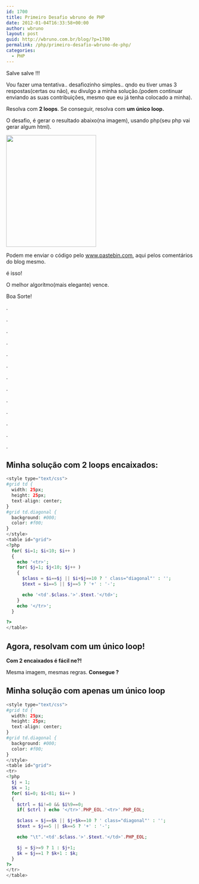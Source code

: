 ```yaml
---
id: 1700
title: Primeiro Desafio wbruno de PHP
date: 2012-01-04T16:33:58+00:00
author: wbruno
layout: post
guid: http://wbruno.com.br/blog/?p=1700
permalink: /php/primeiro-desafio-wbruno-de-php/
categories:
  - PHP
---
```

Salve salve !!!

Vou fazer uma tentativa.. desafiozinho simples.. qndo eu tiver umas 3 respostas(certas ou não), eu divulgo a minha solução.(podem continuar enviando as suas contribuições, mesmo que eu já tenha colocado a minha).

Resolva com **2 loops**. Se conseguir, resolva com **um único loop.**

<!--more-->



O desafio, é gerar o resultado abaixo(na imagem), usando php(seu php vai gerar algum html).

[<img src="/wp-content/uploads/2012/01/Screen-shot-2012-01-04-at-4.33.25-PM-242x300.png" alt="" title="Screen shot 2012-01-04 at 4.33.25 PM" width="242" height="300" class="aligncenter size-medium wp-image-1701" srcset="/wp-content/uploads/2012/01/Screen-shot-2012-01-04-at-4.33.25-PM-242x300.png 242w, /wp-content/uploads/2012/01/Screen-shot-2012-01-04-at-4.33.25-PM.png 288w" sizes="(max-width: 242px) 100vw, 242px" />](/wp-content/uploads/2012/01/Screen-shot-2012-01-04-at-4.33.25-PM.png)

Podem me enviar o código pelo <a href="http://www.pastebin.com" target="_blank">www.pastebin.com</a>, aqui pelos comentários do blog mesmo.

é isso!

O melhor algorítmo(mais elegante) vence.

Boa Sorte!

.

.

.

.

.

.

.

.

.

.

.

.

.

## Minha solução com 2 loops encaixados:

``` php
<style type="text/css">
#grid td {
  width: 25px;
  height: 25px;
  text-align: center;
}
#grid td.diagonal {
  background: #000;
  color: #f00;
}
</style>
<table id="grid">
<?php
  for( $i=1; $i<10; $i++ )
  {
    echo '<tr>';
    for( $j=1; $j<10; $j++ )
    {
      $class = $i==$j || $i+$j==10 ? ' class="diagonal"' : '';
      $text = $i==5 || $j==5 ? '+' : '-';

      echo '<td'.$class.'>'.$text.'</td>';
    }
    echo '</tr>';
  }

?>
</table>
```
## Agora, resolvam com um único loop!

**Com 2 encaixados é fácil ne?!**

Mesma imagem, mesmas regras. **Consegue ?**

## Minha solução com apenas um único loop

``` php
<style type="text/css">
#grid td {
  width: 25px;
  height: 25px;
  text-align: center;
}
#grid td.diagonal {
  background: #000;
  color: #f00;
}
</style>
<table id="grid">
<tr>
<?php
  $j = 1;
  $k = 1;
  for( $i=0; $i<81; $i++ )
  {
    $ctrl = $i!=0 && $i%9==0;
    if( $ctrl ) echo '</tr>'.PHP_EOL.'<tr>'.PHP_EOL;

    $class = $j==$k || $j+$k==10 ? ' class="diagonal"' : '';
    $text = $j==5 || $k==5 ? '+' : '-';

    echo "\t".'<td'.$class.'>'.$text.'</td>'.PHP_EOL;

    $j = $j>=9 ? 1 : $j+1;
    $k = $j==1 ? $k+1 : $k;
  }
?>
</tr>
</table>
```
